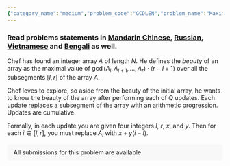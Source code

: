 ```yaml
---
{"category_name":"medium","problem_code":"GCDLEN","problem_name":"Maximal GCD","problemComponents":{"constraints":"- $1 \\le N, Q \\le 10^5$\n- $1 \\le A_i, x \\le 10^9$\n- $0\\le y\\le 10^9$\n- $1 \\le l \\le r \\le N$\n- It is guaranteed that after each update, no element of $A$ is greater than $10^9$.\n- The sum of $N$ over all test cases does not exceed $10^5$.\n- The sum of $Q$ over all test cases does not exceed $10^5$.\n","constraintsState":true,"subtasks":"","subtasksState":false,"inputFormat":"- The first line contains an integer $T$ - the number of test cases. Then the test cases follow. \n- The first line of each test case contains two integers $N$ and $Q$ - the length of the array and the number of updates.\n- The second line contains $N$ integers - the array $A$.\n- The next $Q$ lines each contains four integers $l$, $r$, $x$, $y$ - the description of an update: an arithmetic progression with the initial term $x$ and the common difference $y$ on the subsegment $[l, r]$.","inputFormatState":true,"outputFormat":"For each test case, output $Q+1$ lines. In the first line for each test case output the beauty of the initial array, in the $i$-th ($2 \\le i \\le Q + 1$) line for each test case output the beauty of the array after performing $i-1$ changes.\n","outputFormatState":true,"sampleTestCases":{"0":{"id":1,"input":"1\n6 5\n2 6 4 10 9 12\n4 5 12 6\n2 5 2 4\n2 6 6 3\n1 5 7 3\n1 6 4 0","output":"12\n18\n14\n18\n19\n24","explanation":"After the first operation $A = [2, 6, 4, 12, 18, 12]$. The maximum value is reached on the segment $[4, 6]$.\n\nAfter the second operation $A = [2, 2, 6, 10, 14, 12]$. The maximum value is reached on the segment $[5, 5]$.","isDeleted":false}}},"video_editorial_url":"","languages_supported":{"0":"CPP14","1":"C","2":"JAVA","3":"PYTH 3.6","4":"CPP17","5":"PYTH","6":"PYP3","7":"CS2","8":"ADA","9":"PYPY","10":"TEXT","11":"PAS fpc","12":"NODEJS","13":"RUBY","14":"PHP","15":"GO","16":"HASK","17":"TCL","18":"PERL","19":"SCALA","20":"LUA","21":"kotlin","22":"BASH","23":"JS","24":"LISP sbcl","25":"rust","26":"PAS gpc","27":"BF","28":"CLOJ","29":"R","30":"D","31":"CAML","32":"FORT","33":"ASM","34":"swift","35":"FS","36":"WSPC","37":"LISP clisp","38":"SQL","39":"SCM guile","40":"PERL6","41":"ERL","42":"CLPS","43":"ICK","44":"NICE","45":"PRLG","46":"ICON","47":"COB","48":"SCM chicken","49":"PIKE","50":"SCM qobi","51":"ST","52":"SQLQ","53":"NEM"},"max_timelimit":2.5,"source_sizelimit":50000,"problem_author":"karpovich","problem_tester":"","date_added":"15-07-2021","tags":{"0":"cook131","1":"gcdqueries","2":"greatest","3":"karpovich","4":"lazy","5":"medium","6":"segment"},"problem_difficulty_level":"Medium-Hard","best_tag":"Segment Tree","editorial_url":"https://discuss.codechef.com/problems/GCDLEN","time":{"view_start_date":1627492504,"submit_start_date":1627492504,"visible_start_date":1627492504,"end_date":1735669800},"is_direct_submittable":false,"problemDiscussURL":"https://discuss.codechef.com/search?q=GCDLEN","is_proctored":false,"visitedContests":{},"layout":"problem"}
---
```

### Read problems statements in [Mandarin Chinese](https://www.codechef.com/download/translated/COOK131/mandarin/GCDLEN.pdf), [Russian](https://www.codechef.com/download/translated/COOK131/russian/GCDLEN.pdf), [Vietnamese](https://www.codechef.com/download/translated/COOK131/vietnamese/GCDLEN.pdf) and [Bengali](https://www.codechef.com/download/translated/COOK131/bengali/GCDLEN.pdf) as well. 

Chef has found an integer array $A$ of length $N$. He defines the *beauty* of an array as the maximal value of $\gcd(A_l, A_{l+1}, \ldots, A_r) \cdot (r - l + 1)$ over all the subsegments $[l, r]$ of the array $A$.

Chef loves to explore, so aside from the beauty of the initial array, he wants to know the beauty of the array after performing each of $Q$ updates. Each update replaces a subsegment of the array with an arithmetic progression. Updates are cumulative.

Formally, in each update you are given four integers $l$, $r$, $x$, and $y$. Then for each $i\in [l, r]$, you must replace $A_i$ with $x+y(i-l)$.

<aside style='background: #f8f8f8;padding: 10px 15px;'><div>All submissions for this problem are available.</div></aside>